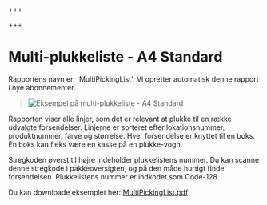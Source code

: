 +++

+++
# Multi-plukkeliste - A4 Standard

Rapportens navn er: 'MultiPickingList'. VI opretter automatisk denne rapport i nye abonnementer. 

> ![Eksempel på multi-plukkeliste - A4 Standard](https://thetis-ims-reports.s3.eu-west-1.amazonaws.com/examples/MultiPickingList-1.png)

Rapporten viser alle linjer, som det er relevant at plukke til en række udvalgte forsendelser. Linjerne er sorteret efter lokationsnummer, produktnummer, farve og størrelse. Hver forsendelse er knyttet til en boks. En boks kan f.eks være en kasse på en plukke-vogn. 

Stregkoden øverst til højre indeholder plukkelistens nummer. Du kan scanne denne stregkode i pakkeoversigten, og på den måde hurtigt finde forsendelsen. Plukkelistens nummer er indkodet som Code-128. 

Du kan downloade eksemplet her: [MultiPickingList.pdf](https://thetis-ims-reports.s3.eu-west-1.amazonaws.com/examples/MultiPickingList.pdf "MultiPickingList.pdf")